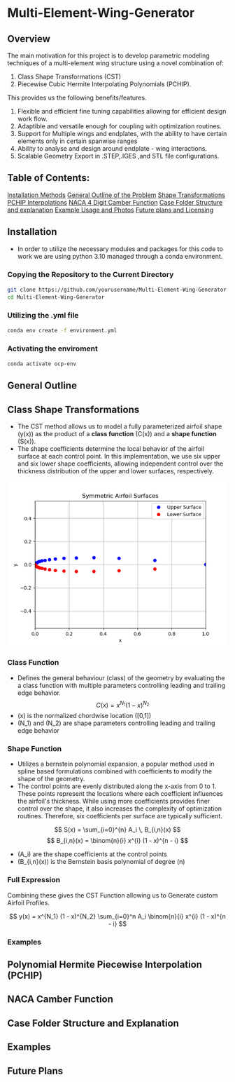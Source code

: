 # Multi-Element-Wing-Generator
## Overview
The main motivation for this project is to develop parametric modeling techniques of a multi-element wing structure using a novel combination of:
1. Class Shape Transformations (CST) 
2. Piecewise Cubic Hermite Interpolating Polynomials (PCHIP).

This provides us the following benefits/features.
1. Flexible and efficient fine tuning capabilities allowing for efficient design work flow.
2. Adaptible and versatile enough for coupling with optimization routines.
3. Support for Multiple wings and endplates, with the ability to have certain elements only in certain spanwise ranges
4. Ability to analyse and design around endplate - wing interactions.
5. Scalable Geometry Export in .STEP,.IGES ,and STL file configurations.

## Table of Contents:
[Installation Methods](##installation)
[General Outline of the Problem](##general-outline)
[Shape Transformations](##class-shape-transformation)
[PCHIP Interpolations](##polynomial-hermite-piecewise-interpolation-(pchip))
[NACA 4 Digit Camber Function](##naca-camber-function)
[Case Folder Structure and explanation](##case-folder-structure-and-explanation)
[Example Usage and Photos](##examples)
[Future plans and Licensing](##future-plans)

## Installation
 - In order to utilize the necessary modules and packages for this code to work we are using python 3.10 managed through a conda environment.
### Copying the Repository to the Current Directory
```bash 
git clone https://github.com/yourusername/Multi-Element-Wing-Generator.git
cd Multi-Element-Wing-Generator
```

### Utilizing the .yml file
```bash
conda env create -f environment.yml
```

### Activating the enviroment
```bash
conda activate ocp-env
```
## General Outline
## Class Shape Transformations 
- The CST method allows us to model a fully parameterized airfoil shape \(y(x)\) as the product of a **class function** \(C(x)\) and a **shape function** \(S(x)\).
- The shape coefficients determine the local behavior of the airfoil surface at each control point. In this implementation, we use six upper and six lower shape coefficients, allowing independent control over the thickness distribution of the upper and lower surfaces, respectively.

![CST Representation of a symmetric airfoil](images/UpperLowerAirfoil.png)

### Class Function
- Defines the general behaviour (class) of the geometry by evaluating the a class function with multiple parameters controlling leading and trailing edge behavior.
$$
C(x) = x^{N_1} (1 - x)^{N_2}
$$
- \(x\) is the normalized chordwise location \([0,1]\)
- \(N_1\) and \(N_2\) are shape parameters controlling leading and trailing edge behavior
  
### Shape Function
- Utilizes a bernstein polynomial expansion, a popular method used in spline based formulations combined with coefficients to modify the shape of the geometry.
- The control points are evenly distributed along the x-axis from 0 to 1. These points represent the locations where each coefficient influences the airfoil's thickness. While using more coefficients provides finer control over the shape, it also increases the complexity of optimization routines. Therefore, six coefficients per surface are typically sufficient.

$$
S(x) = \sum_{i=0}^{n} A_i \, B_{i,n}(x)
$$
$$
B_{i,n}(x) = \binom{n}{i} x^{i} (1 - x)^{n - i}
$$

- \(A_i\) are the shape coefficients at the control points
- \(B_{i,n}(x)\) is the Bernstein basis polynomial of degree \(n\)

### Full Expression
Combining these gives the CST Function allowing us to Generate custom Airfoil Profiles. 

$$
y(x) = x^{N_1} (1 - x)^{N_2} \sum_{i=0}^n A_i \binom{n}{i} x^{i} (1 - x)^{n - i}
$$

### Examples
## Polynomial Hermite Piecewise Interpolation (PCHIP)
## NACA Camber Function
## Case Folder Structure and Explanation
## Examples 
## Future Plans

